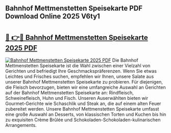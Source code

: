 ## Bahnhof Mettmenstetten Speisekarte PDF Download Online 2025 V6ty1

# <h2><a href="http://gc79yg8.nevu.top/?p=Bahnhof+Mettmenstetten+Speisekarte">🔗 👉🔴 Bahnhof Mettmenstetten Speisekarte 2025 PDF</a></h2>

[![Bahnhof Mettmenstetten Speisekarte 2025 PDF](https://i.imgur.com/dBaPXMq.png)](http://gc79yg8.nevu.top/?p=Bahnhof+Mettmenstetten+Speisekarte)
Die Bahnhof Mettmenstetten Speisekarte ist die Wahl zwischen einer Vielzahl von Gerichten und befriedigt Ihre Geschmackspräferenzen. Wenn Sie etwas Leichtes und Frisches suchen, empfehlen wir Ihnen, unsere Salate aus unserer Bahnhof Mettmenstetten Speisekarte zu probieren. Für diejenigen, die Fleisch bevorzugen, bieten wir eine umfangreiche Auswahl an Gerichten auf der Bahnhof Mettmenstetten Speisekarte an: Rindfleisch, Schweinefleisch, Huhn und Fisch. Unseren Auserwählten bieten wir Gourmet-Gerichte wie Schaschlik und Steak an, die auf einem alten Feuer zubereitet werden. Unsere Bahnhof Mettmenstetten Speisekarte umfasst eine große Auswahl an Desserts, von klassischen Torten und Kuchen bis hin zu exquisiten Crème Brûlée und Schokoladen-Schokoladen-kulinarischen Arrangements.
